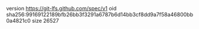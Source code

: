 version https://git-lfs.github.com/spec/v1
oid sha256:99169122189bfb26bb3f3291a6787b6d14bb3cf8dd9a7f58a46800bb0a4821c0
size 26527
